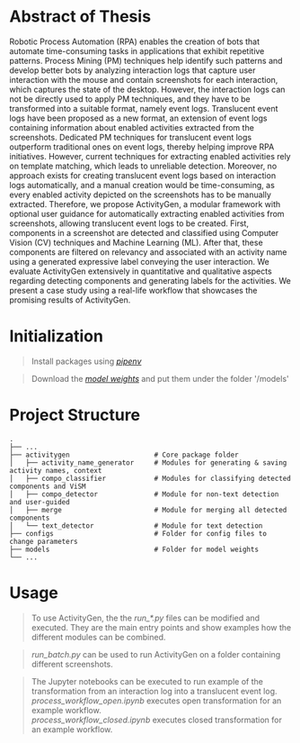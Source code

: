 # Abstract of Thesis

Robotic Process Automation (RPA) enables the creation of bots that automate time-consuming tasks in applications that exhibit repetitive patterns. Process Mining (PM) techniques help identify such patterns and develop better bots by analyzing interaction logs that capture user interaction with the mouse and contain screenshots for each interaction, which captures the state of the desktop. However, the interaction logs can not be directly used to apply PM techniques, and they have to be transformed into a suitable format, namely event logs. Translucent event logs have been proposed as a new format, an extension of event logs containing information about enabled activities extracted from the screenshots. Dedicated PM techniques for translucent event logs outperform traditional ones on event logs, thereby helping improve RPA initiatives. However, current techniques for extracting enabled activities rely on template matching, which leads to unreliable detection. Moreover, no approach exists for creating translucent event logs based on interaction logs automatically, and a manual creation would be time-consuming, as every enabled activity depicted on the screenshots has to be manually extracted. Therefore, we propose ActivityGen, a modular framework with optional user guidance for automatically extracting enabled activities from screenshots, allowing translucent event logs to be created. First, components in a screenshot are detected and classified using Computer Vision (CV) techniques and Machine Learning (ML). After that, these components are filtered on relevancy and associated with an activity name using a generated expressive label conveying the user interaction. We evaluate ActivityGen extensively in quantitative and qualitative aspects regarding detecting components and generating labels for the activities. We present a case study using a real-life workflow that showcases the promising results of ActivityGen.

# Initialization

> Install packages using [*pipenv*](https://pipenv.pypa.io/en/latest/)

> Download the  [*model weights*](https://drive.google.com/drive/folders/1cV4uA4EWwmgCts6oKjR-X7affKEMR6_6?usp=sharing) and put them under the folder '/models'

# Project Structure

    .
    ├── ...
    ├── activitygen                     # Core package folder
    │   ├── activity_name_generator     # Modules for generating & saving activity names, context
    │   ├── compo_classifier            # Modules for classifying detected components and ViSM
    │   ├── compo_detector              # Module for non-text detection and user-guided
    │   ├── merge                       # Module for merging all detected components
    │   └── text_detector               # Module for text detection
    ├── configs                         # Folder for config files to change parameters
    ├── models                          # Folder for model weights 
    └── ...

# Usage

> To use ActivityGen, the the *run_\*.py* files can be modified and executed.
They are the main entry points and show examples how the different modules can be combined.

> *run_batch.py* can be used to run ActivityGen on a folder containing different screenshots.

> The Jupyter notebooks can be executed to run example of the transformation from an interaction log into a translucent event log. <br>
> *process_workflow_open.ipynb* executes open transformation for an example workflow. <br>
> *process_workflow_closed.ipynb* executes closed transformation for an example workflow.



